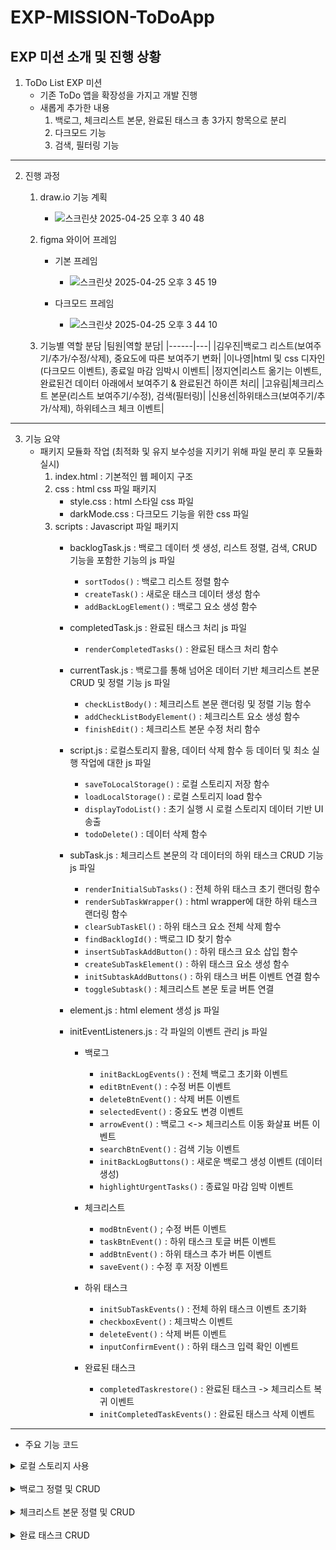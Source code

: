 # EXP-MISSION-ToDoApp

## EXP 미션 소개 및 진행 상황
1. ToDo List EXP 미션
   - 기존 ToDo 앱을 확장성을 가지고 개발 진행
   - 새롭게 추가한 내용
     1) 백로그, 체크리스트 본문, 완료된 태스크 총 3가지 항목으로 분리
     2) 다크모드 기능
     3) 검색, 필터링 기능
---
2. 진행 과정
   1) draw.io 기능 계획
      - ![스크린샷 2025-04-25 오후 3 40 48](https://github.com/user-attachments/assets/d7b838d5-3345-4af3-b09a-b55287844f4a)
   2) figma 와이어 프레임
      - 기본 프레임
         - ![스크린샷 2025-04-25 오후 3 45 19](https://github.com/user-attachments/assets/6be56e41-bb3e-470c-8906-3e4d26ba3687)

      - 다크모드 프레임
         - ![스크린샷 2025-04-25 오후 3 44 10](https://github.com/user-attachments/assets/3fadfb7f-8c18-4088-8f1a-f068be1ccae8)

   3) 기능별 역할 분담
      |팀원|역할 분담|
      |------|---|
      |김우진|백로그 리스트(보여주기/추가/수정/삭제), 중요도에 따른 보여주기 변화|
      |이나영|html 및 css 디자인(다크모드 이벤트), 종료일 마감 임박시 이벤트|
      |정지연|리스트 옮기는 이벤트, 완료된건 데이터 아래에서 보여주기 & 완료된건 하이픈 처리|
      |고유림|체크리스트 본문(리스트 보여주기/수정), 검색(필터링)|
      |신용선|하위태스크(보여주기/추가/삭제), 하위테스크 체크 이벤트|
---
3. 기능 요약
    - 패키지 모듈화 작업 (최적화 및 유지 보수성을 지키기 위해 파일 분리 후 모듈화 실시)
         1. index.html : 기본적인 웹 페이지 구조
         2. css : html css 파일 패키지
            - style.css : html 스타일 css 파일
            - darkMode.css : 다크모드 기능을 위한 css 파일
         3. scripts : Javascript 파일 패키지
            - backlogTask.js : 백로그 데이터 셋 생성, 리스트 정렬, 검색, CRUD 기능을 포함한 기능의 js 파일
               - ```sortTodos()``` : 백로그 리스트 정렬 함수
               - ```createTask()``` : 새로운 태스크 데이터 생성 함수
               - ```addBackLogElement()``` : 백로그 요소 생성 함수

            - completedTask.js : 완료된 태스크 처리 js 파일
               - ```renderCompletedTasks()``` : 완료된 태스크 처리 함수

            - currentTask.js : 백로그를 통해 넘어온 데이터 기반 체크리스트 본문 CRUD 및 정렬 기능 js 파일
               - ```checkListBody()``` : 체크리스트 본문 랜더링 및 정렬 기능 함수
               - ```addCheckListBodyElement()``` : 체크리스트 요소 생성 함수
               - ```finishEdit()``` : 체크리스트 본문 수정 처리 함수
                  
            - script.js : 로컬스토리지 활용, 데이터 삭제 함수 등 데이터 및 최소 실행 작업에 대한 js 파일
               - ```saveToLocalStorage()``` : 로컬 스토리지 저장 함수
               - ```loadLocalStorage()``` : 로컬 스토리지 load 함수
               - ```displayTodoList()``` : 초기 실행 시 로컬 스토리지 데이터 기반 UI 송출
               - ```todoDelete()``` : 데이터 삭제 함수
                  
            - subTask.js : 체크리스트 본문의 각 데이터의 하위 태스크 CRUD 기능 js 파일
               - ```renderInitialSubTasks()``` : 전체 하위 태스크 초기 랜더링 함수
               - ```renderSubTaskWrapper()``` : html wrapper에 대한 하위 태스크 랜더링 함수
               - ```clearSubTaskEl()``` : 하위 태스크 요소 전체 삭제 함수
               - ```findBacklogId()``` : 백로그 ID 찾기 함수
               - ```insertSubTaskAddButton()``` : 하위 태스크 요소 삽입 함수
               - ```createSubTaskElement()``` : 하위 태스크 요소 생성 함수
               - ```initSubtaskAddButtons()``` : 하위 태스크 버튼 이벤트 연결 함수
               - ```toggleSubtask()``` : 체크리스트 본문 토글 버튼 연결

            - element.js : html element 생성 js 파일
            - initEventListeners.js : 각 파일의 이벤트 관리 js 파일 
               - 백로그 
                  - ```initBackLogEvents()``` : 전체 백로그 초기화 이벤트
                  - ```editBtnEvent()``` : 수정 버튼 이벤트
                  - ```deleteBtnEvent()``` : 삭제 버튼 이벤트
                  - ```selectedEvent()``` : 중요도 변경 이벤트
                  - ```arrowEvent()``` : 백로그 <-> 체크리스트 이동 화살표 버튼 이벤트
                  - ```searchBtnEvent()``` : 검색 기능 이벤트
                  - ```initBackLogButtons()``` : 새로운 백로그 생성 이벤트 (데이터 생성)
                  - ```highlightUrgentTasks()``` : 종료일 마감 임박 이벤트
                    
               - 체크리스트
                  - ```modBtnEvent()``` ; 수정 버튼 이벤트
                  - ```taskBtnEvent()``` : 하위 태스크 토글 버튼 이벤트
                  - ```addBtnEvent()``` : 하위 태스크 추가 버튼 이벤트
                  - ```saveEvent()``` : 수정 후 저장 이벤트

              - 하위 태스크
                 - ```initSubTaskEvents()``` : 전체 하위 태스크 이벤트 초기화
                 - ```checkboxEvent()``` : 체크박스 이벤트
                 - ```deleteEvent()``` : 삭제 버튼 이벤트
                 - ```inputConfirmEvent()``` : 하위 태스크 입력 확인 이벤트
             
              - 완료된 태스크
                 - ```completedTaskrestore()``` : 완료된 태스크 -> 체크리스트 복귀 이벤트
                 - ```initCompletedTaskEvents()``` : 완료된 태스크 삭제 이벤트

---
   - 주요 기능 코드
   <details>
   <summary>로컬 스토리지 사용</summary>
      
   ```javascript
   // localStorage에 List 저장
   const saveToLocalStorage = () => {
     localStorage.setItem("todoList", JSON.stringify(todos));
   };
   
   // 리로드 했을 시 localStorage에 todoList 가 있다면 불러와서 JSON 형태로 만든 후 todos 에 초기화
   const loadLocalStorage = () => {
     const data = localStorage.getItem("todoList");
     console.log(JSON.parse(data));
     if (data) {
       todos = JSON.parse(data);
     }
   };
   
   // 처음 로드 되었을 때 localStorage 를 확인 후 있다면 todoList를 생성
   const displayTodoList = () => {
     loadLocalStorage();
     sortTodos();
     highlightUrgentTasks();
   };
   ```
   </details>
   <br>

   
   <details>
   <summary>백로그 정렬 및 CRUD</summary>
      
   ```javascript
   const sortTodos = (keyword = "") => {
     const filtered = todos.filter((todo) => !todo.complete && (keyword ? todo.title.includes(keyword) : true));
     filtered.sort((a, b) => {
       // 날짜가 없는지 여부 확인 (빈 문자열 혹은 falsy 값인 경우)
       const noDateA = !a.date || a.date === "";
       const noDateB = !b.date || b.date === "";
   
       // 한쪽만 날짜가 없으면, 날짜가 없는 항목이 앞에 오도록 함
       if (noDateA && !noDateB) {
         return -1; // a가 b보다 앞에 오도록 함
       } else if (!noDateA && noDateB) {
         return 1; // b가 a보다 앞에 오도록 함
       } else {
         // 둘 다 날짜가 있는 경우: 날짜를 비교하여 정렬
         const dateA = new Date(a.date);
         const dateB = new Date(b.date);
   
         if (dateA.getTime() === dateB.getTime()) {
           // 날짜가 같으면 importance 값을 비교
           return a.importance - b.importance;
         } else {
           // 날짜를 기준으로 정렬
           return dateA - dateB;
         }
       }
     });
   
     backLogList.innerHTML = "";
     filtered.forEach((todo) => {
       const { backLogContainer } = addBackLogElement(todo);
       backLogList.appendChild(backLogContainer);
     });
     saveToLocalStorage();
     highlightUrgentTasks();
   };

   // 백로그 이벤트 - 검색 기능 이벤트
   const searchBtnEvent = () => {
     const keyword = document.querySelector(".searchBar");
     keyword.addEventListener("keydown", (e) => {
       const word = keyword.value.trim();
       if (e.key == "Enter") {
         sortTodos(word);
       }
     });
   };

   const initBackLogButtons = () => {
     const addTaskBtn = document.querySelector(".addTask");
     const searchBtn = document.querySelector(".searchButton");
   
     addTaskBtn.addEventListener("click", () => {
       createTask();
       saveToLocalStorage();
       console.log(todos);
     });
   
     searchBtn.addEventListener("click", () => {
       const keyword = document.querySelector(".searchBar").value.trim();
       sortTodos(keyword);
     });
   };

   // 백로그 이벤트 - edit 버튼 이벤트
   const editBtnEvent = ({ state, finishDateContent, backLogTaskContent, editBtn, items }) => {
     editBtn.addEventListener("click", () => {
       backLogTaskContent.removeAttribute("disabled");
       finishDateContent.removeAttribute("disabled");
       backLogTaskContent.focus();
       if (backLogTaskContent.value !== "" && finishDateContent.value !== "") state.editing = true;
     });
   
     // 날짜를 변경 했을 시
     finishDateContent.addEventListener("change", (e) => {
       items.date = e.target.value;
       state.date = true;
     });
   
     // 제목을 입력 시
     backLogTaskContent.addEventListener("input", (e) => {
       items.title = e.target.value;
     });
     //제목 엔티 눌렀을 떄
     backLogTaskContent.addEventListener("keydown", (e) => {
       if (e.key == "Enter") {
         if (state.editing) {
           finishDateContent.disabled = true;
           state.editing = false;
           sortTodos();
         }
         e.target.disabled = true;
         state.title = true;
         saveToLocalStorage();
       }
     });
   
     backLogTaskContent.addEventListener("blur", () => {
       if (!state.editing) {
         backLogTaskContent.disabled = items.title === "" ? false : true;
         state.title = true;
       }
       saveToLocalStorage();
       window.dispatchEvent(new CustomEvent("updateChecklist"));
     });
   };

   // 백로그 이벤트 - 삭제 버튼 이벤트
   const deleteBtnEvent = ({ backLogContainer, deleteBtn, items }) => {
     deleteBtn.addEventListener("click", (e) => {
       backLogList.removeChild(backLogContainer);
       todoDelete(items);
       window.dispatchEvent(new CustomEvent("updateChecklist"));
     });
   };
   ```
   </details>

   <br>
   
   <details>
   <summary>체크리스트 본문 정렬 및 CRUD</summary>
      
   ```javascript
   const checkListBody = () => {
     checkList.innerHTML = "";
     todos
         .filter(todo => todo.moveCheck && !todo.complete)
         .sort((a, b) => {
               const dateA = new Date(a.date);
               const dateB = new Date(b.date);
               if (dateA < dateB) return -1;
               if (dateA > dateB) return 1;
               return a.importance - b.importance;
             })
         .forEach(todo => checkList.appendChild(addCheckListBodyElement(todo)));
   };
   
   // 수정 완료시 적용
   const finishEdit = ({ isEditing, titleSpan, titleInput, dateSpan, dateInput, todo }) => {
     if (!isEditing) return;
   
     titleSpan.innerText = titleInput.value;
     dateSpan.innerText = dateInput.value;
   
     titleInput.style.display = "none";
     dateInput.style.display = "none";
     titleSpan.style.display = "inline";
     dateSpan.style.display = "inline";
   
     todo.title = titleInput.value;
     todo.date = dateInput.value;
     window.dispatchEvent(new CustomEvent("updateBackLog"));
     saveToLocalStorage();
   };
   
      export const modBtnEvent = ({ titleSpan, titleInput, dateSpan, dateInput, modBtnEl, todo }) => {
     let isEditing = false;
     modBtnEl.addEventListener("click", (e) => {
       e.stopPropagation();
       isEditing = true;
   
       titleInput.style.display = "inline";
       dateInput.style.display = "inline";
       titleSpan.style.display = "none";
       dateSpan.style.display = "none";
   
       titleInput.style = "display: inline; padding: 8px; border-radius: 8px; border: 1px solid #ccc; font-size: 14px; width: 90%; margin-bottom: 6px;";
       dateInput.style = "display: inline; padding: 6px; border-radius: 6px; border: 1px solid #ccc; font-size: 14px;";
   
       titleInput.focus();
       saveEvent({ isEditing, titleSpan, titleInput, dateSpan, dateInput, todo });
     });
   };
   
   // 체크리스트 본문 - 추가(+) 버튼 이벤트
   export const addBtnEvent = ({ addBtnEl, todo, wrapper }) => {
     addBtnEl.addEventListener("click", (e) => {
       const container = wrapper.querySelector(".subtaskContainer");
       initSubtaskAddButtons(todo.id, container, addBtnEl);
     });
   };
   
   // 체크리스트 본문 - save 이벤트
   const saveEvent = ({ isEditing, titleSpan, titleInput, dateSpan, dateInput, todo }) => {
     // 외부 클릭 시 저장
     const clickHandler = (e) => {
       if (isEditing && ![titleInput, dateInput].includes(e.target)) {
         finishEdit({ isEditing, titleSpan, titleInput, dateSpan, dateInput, todo });
         document.removeEventListener("click", clickHandler);
       }
     };
   
     document.addEventListener("click", clickHandler);
   
     // 엔터 키 클릭 시 저장
     titleInput.addEventListener("keydown", (e) => {
       if (e.key === "Enter") {
         finishEdit({ isEditing, titleSpan, titleInput, dateSpan, dateInput, todo });
         document.removeEventListener("click", clickHandler);
       }
     });
   
     dateInput.addEventListener("keydown", (e) => {
       if (e.key === "Enter") {
         finishEdit({ isEditing, titleSpan, titleInput, dateSpan, dateInput, todo });
         document.removeEventListener("click", clickHandler);
       }
     });
   };
   
   //하위 태스크 이벤트
   // 삭제 버튼 이벤트
   const deleteEvent = ({ div, backlogId, subTask, delBtn }) => {
     delBtn.addEventListener("click", () => {
       const backlog = todos.find((item) => item.id === backlogId);
       if (!backlog) return;
   
       backlog.list = backlog.list.filter((item) => item.id !== subTask.id);
       saveToLocalStorage();
       div.remove();
     });
   };
   
   // 입력 확인 이벤트
   const inputConfirmEvent = ({ div, backlogId, subTask, checkbox, delBtn, input }) => {
     let isConfirmed = false;
   
     const confirm = () => {
       if (isConfirmed) return;
       isConfirmed = true;
       const value = input.value.trim();
   
       if (!value) {
         const backlog = todos.find((item) => item.id === backlogId);
         if (backlog) {
           backlog.list = backlog.list.filter((item) => item.id !== subTask.id);
           saveToLocalStorage();
         }
         div.remove();
         return;
       }
   
       subTask.text = value;
   
       const span = document.createElement("span");
       span.className = "subtaskText";
       span.textContent = subTask.text;
   
       if (subTask.check) {
         span.style.textDecoration = "line-through";
         span.style.opacity = "0.6";
       }
   
       input.replaceWith(span);
       initSubTaskEvents({ div, backlogId, subTask, textEl: span, checkbox, delBtn, input: null });
       saveToLocalStorage();
     };
   
     input.addEventListener("keydown", (e) => e.key === "Enter" && confirm());
     input.addEventListener("blur", confirm);
   };

   // 하위 태스크 요소 생성
   const createSubTaskElement = (backlogId, subTask, editable = false) => {
     const div = addEl("div", "subtaskItem");
     div.setAttribute("data-sub-id", subTask.id);
   
     const checkbox = addEl("input", "subtaskCheck", "", "", "checkbox");
     checkbox.checked = !!subTask.check;
   
     let textSpan = null;
     let input = null;
   
     if (editable) {
       const style = "width: 100%; text-align: center; border: none; outline: none; background: transparent;";
       input = addEl("input", "subtaskText", "", "", "text", style);
       input.value = subTask.text || "";
     } else {
       textSpan = addEl("span", "subtaskText", subTask.text);
       if (subTask.check) {
         textSpan.style.textDecoration = "line-through";
         textSpan.style.opacity = "0.6";
       }
     }
   
     const delBtn = addEl("button", "subtaskDelete", "🗑︎");
   
     if (editable) {
       div.append(checkbox, input, delBtn);
     } else {
       div.append(checkbox, textSpan, delBtn);
     }
   
     initSubTaskEvents({ div, backlogId, subTask, textSpan, checkbox, delBtn, input });
     return div;
   };
   
   // 버튼 이벤트 연결
   const initSubtaskAddButtons = (backlogId, container, addBtn) => {
     const backlog = todos.find((b) => b.id === backlogId);
     if (!backlog) return;
   
     const newId = Date.now();
     const newTask = { id: newId, text: "", check: false };
     backlog.list.push(newTask);
   
     const div = createSubTaskElement(backlogId, newTask, true);
     container.insertBefore(div, addBtn);
   
     const input = div.querySelector('input[type="text"]');
     if (input) input.focus();
   };
   ```
   </details>

   <br>

   <details>
   <summary>완료 태스크 CRUD</summary>
      
   ```javascript
   // 완료된 태스크 아래로 옮기는 함수
   export const renderCompletedTasks = (todos) => {
       // .completedTaskContainer라는 클래스를 가진 요소를 찾아서 container 변수에 저장
       const container = document.querySelector(".completedTaskContainer");
       // 중복 생성 방지를 위해 화면 초기화
       container.innerHTML = "";
   
       // complete: true인 항목을 completed 베열에 넣기
       const completed = todos.filter(item => item.complete);
   
       // 배열을 하나씩 순회하면서 item이라는 이름으로 꺼내옴
       completed.forEach(item => {
           // div, className 만든다
           const taskItem = addEl("div", "completedTaskItem");
           const infoDiv = addEl("div", "completedTaskInfo");
           const titleDiv = addEl("div", "completedTaskTitle");
           const deleteAndButton = addEl("div", "deleteAndbutton");
           const restoreEl = addEl("button", "restore", "↩︎");
           const delBtn = addEl("button", "delete", "🗑︎", "", "");
           completedTaskrestore({ restoreEl, backlogId: item.id });
   
           // 완료된 항목에 하이픈 처리
           titleDiv.innerHTML = `<del>${item.title || "(제목 없음)"}</del>`;
   
           const dateDiv = addEl("div", "completedTaskDate", item.date);
           infoDiv.appendChild(titleDiv);
           infoDiv.appendChild(dateDiv);
   
           deleteAndButton.append(delBtn);
           deleteAndButton.append(restoreEl);
   
           taskItem.appendChild(infoDiv);
           taskItem.appendChild(deleteAndButton);
           
   
           container.appendChild(taskItem);
   
           initCompletedTaskEvents({ item, delBtn });
       });
   };
   ```
   </details>
     
     



      
   




